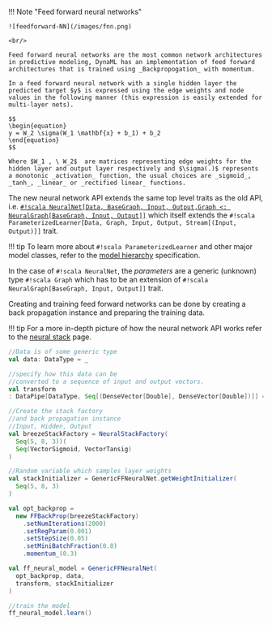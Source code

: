 !!! Note "Feed forward neural networks"
    <br/>

    ![feedforward-NN](/images/fnn.png)

    <br/>

    Feed forward neural networks are the most common network architectures in predictive modeling, DynaML has an implementation of feed forward architectures that is trained using _Backpropogation_ with momentum.

    In a feed forward neural network with a single hidden layer the predicted target $y$ is expressed using the edge weights and node values in the following manner (this expression is easily extended for multi-layer nets).

    $$
    \begin{equation}
    y = W_2 \sigma(W_1 \mathbf{x} + b_1) + b_2
    \end{equation}
    $$

    Where $W_1 , \ W_2$  are matrices representing edge weights for the hidden layer and output layer respectively and $\sigma(.)$ represents a monotonic _activation_ function, the usual choices are _sigmoid_, _tanh_, _linear_ or _rectified linear_ functions.


The new neural network API extends the same top level traits as the old API, i.e.
[`#!scala NeuralNet[Data, BaseGraph, Input, Output,Graph <: NeuralGraph[BaseGraph, Input, Output]]`](https://transcendent-ai-labs.github.io/api_docs/DynaML/recent/dynaml-core/index.html#io.github.mandar2812.dynaml.models.neuralnets.NeuralNet) which itself extends the `#!scala ParameterizedLearner[Data, Graph, Input, Output, Stream[(Input, Output)]]` trait.

!!! tip
    To learn more about `#!scala ParameterizedLearner` and other major model classes, refer to the [model hierarchy](/core/core_model_hierarchy.md) specification.

In the case of `#!scala NeuralNet`, the _parameters_ are a generic (unknown) type `#!scala Graph` which has to be an extension of `#!scala NeuralGraph[BaseGraph, Input, Output]]` trait.

Creating and training feed forward networks can be done by creating a back propagation instance and preparing the training data.

!!! tip
    For a more in-depth picture of how the neural network API works refer to the [neural stack](/core/core_ann_new.md) page.

```scala
//Data is of some generic type
val data: DataType = _

//specify how this data can be
//converted to a sequence of input and output vectors.
val transform
: DataPipe[DataType, Seq[(DenseVector[Double], DenseVector[Double])]] = _

//Create the stack factory
//and back propagation instance
//Input, Hidden, Output
val breezeStackFactory = NeuralStackFactory(
  Seq(5, 8, 3))(
  Seq(VectorSigmoid, VectorTansig)
)

//Random variable which samples layer weights
val stackInitializer = GenericFFNeuralNet.getWeightInitializer(
  Seq(5, 8, 3)
)

val opt_backprop =
  new FFBackProp(breezeStackFactory)
    .setNumIterations(2000)
    .setRegParam(0.001)
    .setStepSize(0.05)
    .setMiniBatchFraction(0.8)
    .momentum_(0.3)

val ff_neural_model = GenericFFNeuralNet(
  opt_backprop, data,
  transform, stackInitializer
)

//train the model
ff_neural_model.learn()
```
